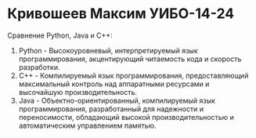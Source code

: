 # Кривошеев Максим УИБО-14-24
Сравнение Python, Java и C++:
1) Python - Высокоуровневый, интерпретируемый язык программирования, акцентирующий читаемость кода и скорость разработки.
2) C++ - Компилируемый язык программирования, предоставляющий максимальный контроль над аппаратными ресурсами и высочайшую производительность.
3) Java - Объектно-ориентированный, компилируемый язык программирования, разработанный для надежности и переносимости, обладающий высокой производительностью и автоматическим управлением памятью. 
